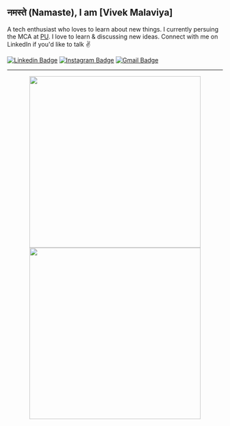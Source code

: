 ## नमस्ते (Namaste), I am [Vivek Malaviya]

A tech enthusiast who loves to learn about new things. I currently persuing the MCA at [PU](https://paruluniversity.ac.in/). I love to learn & discussing new ideas. Connect with me on LinkedIn if you'd like to talk ✌️

[![Linkedin Badge](https://img.shields.io/badge/-LinkedIn-blue?style=flat-square&logo=Linkedin&logoColor=white&link=https://www.linkedin.com/in/vivekmalaviya404/)](https://www.linkedin.com/in/vivekmalaviya404/)
[![Instagram Badge](https://img.shields.io/badge/-Instagram-e4405f?style=flat-square&logo=Instagram&logoColor=white&link=https://www.instagram.com/who_s_vivek/)](https://www.instagram.com/who_s_vivek/)
[![Gmail Badge](https://img.shields.io/badge/-Gmail-d14836?style=flat-square&logo=Gmail&logoColor=white&link=mail@malaviyavivek56@gmail.com)](mailto:mail@malaviyavivek56@gmail.com)

---

<p align="center">
  <img src="https://github-readme-stats.vercel.app/api?username=VivekMalaviya18&show_icons=true&theme=bear" width="400">
  <img src="https://github-readme-streak-stats.herokuapp.com?user=VivekMalaviya18&theme=dark&hide_border=true" width="400">
</p>

